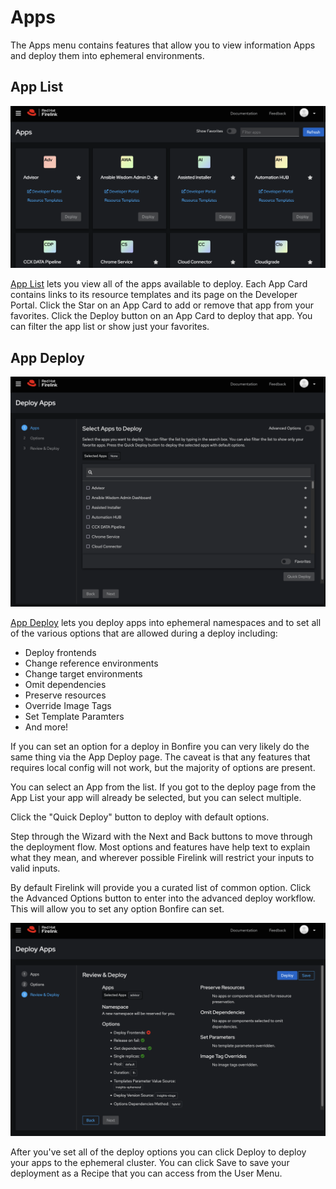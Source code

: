 # Apps
The Apps menu contains features that allow you to view information Apps and deploy them into ephemeral environments.

## App List
![App List](images/app-list.png)

[App List](https://firelink.apps.crc-eph.r9lp.p1.openshiftapps.com/apps/list) lets you view all of the apps available to deploy. Each App Card contains links to its resource templates and its page on the Developer Portal. Click the Star on an App Card to add or remove that app from your favorites. Click the Deploy button on an App Card to deploy that app. You can filter the app list or show just your favorites.

## App Deploy
![App Deploy](images/apps-deploy.png)

[App Deploy](https://firelink.apps.crc-eph.r9lp.p1.openshiftapps.com/apps/deploy) lets you deploy apps into ephemeral namespaces and to set all of the various options that are allowed during a deploy including:

* Deploy frontends
* Change reference environments
* Change target environments
* Omit dependencies
* Preserve resources
* Override Image Tags
* Set Template Paramters
* And more!

If you can set an option for a deploy in Bonfire you can very likely do the same thing via the App Deploy page. The caveat is that any features that requires local config will not work, but the majority of options are present.

You can select an App from the list. If you got to the deploy page from the App List your app will already be selected, but you can select multiple.

Click the "Quick Deploy" button to deploy with default options. 

Step through the Wizard with the Next and Back buttons to move through the deployment flow. Most options and features have help text to explain what they mean, and wherever possible Firelink will restrict your inputs to valid inputs.

By default Firelink will provide you a curated list of common option. Click the Advanced Options button to enter into the advanced deploy workflow. This will allow you to set any option Bonfire can set.

![Review](images/review.png)

After you've set all of the deploy options you can click Deploy to deploy your apps to the ephemeral cluster. You can click Save to save your deployment as a Recipe that you can access from the User Menu.